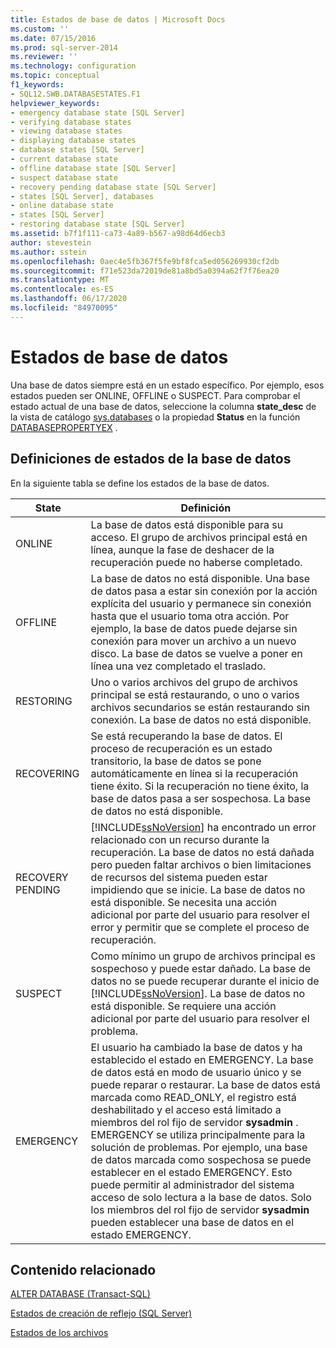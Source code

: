 ```yaml
---
title: Estados de base de datos | Microsoft Docs
ms.custom: ''
ms.date: 07/15/2016
ms.prod: sql-server-2014
ms.reviewer: ''
ms.technology: configuration
ms.topic: conceptual
f1_keywords:
- SQL12.SWB.DATABASESTATES.F1
helpviewer_keywords:
- emergency database state [SQL Server]
- verifying database states
- viewing database states
- displaying database states
- database states [SQL Server]
- current database state
- offline database state [SQL Server]
- suspect database state
- recovery pending database state [SQL Server]
- states [SQL Server], databases
- online database state
- states [SQL Server]
- restoring database state [SQL Server]
ms.assetid: b7f1f111-ca73-4a89-b567-a98d64d6ecb3
author: stevestein
ms.author: sstein
ms.openlocfilehash: 0aec4e5fb367f5fe9bf8fca5ed056269930cf2db
ms.sourcegitcommit: f71e523da72019de81a8bd5a0394a62f7f76ea20
ms.translationtype: MT
ms.contentlocale: es-ES
ms.lasthandoff: 06/17/2020
ms.locfileid: "84970095"
---
```

# <a name="database-states"></a>Estados de base de datos
  Una base de datos siempre está en un estado específico. Por ejemplo, esos estados pueden ser ONLINE, OFFLINE o SUSPECT. Para comprobar el estado actual de una base de datos, seleccione la columna **state_desc** de la vista de catálogo [sys.databases](/sql/relational-databases/system-catalog-views/sys-databases-transact-sql) o la propiedad **Status** en la función [DATABASEPROPERTYEX](/sql/t-sql/functions/databasepropertyex-transact-sql) .  
  
## <a name="database-state-definitions"></a>Definiciones de estados de la base de datos  
 En la siguiente tabla se define los estados de la base de datos.  
  
|State|Definición|  
|-----------|----------------|  
|ONLINE|La base de datos está disponible para su acceso. El grupo de archivos principal está en línea, aunque la fase de deshacer de la recuperación puede no haberse completado.|  
|OFFLINE|La base de datos no está disponible. Una base de datos pasa a estar sin conexión por la acción explícita del usuario y permanece sin conexión hasta que el usuario toma otra acción. Por ejemplo, la base de datos puede dejarse sin conexión para mover un archivo a un nuevo disco. La base de datos se vuelve a poner en línea una vez completado el traslado.|  
|RESTORING|Uno o varios archivos del grupo de archivos principal se está restaurando, o uno o varios archivos secundarios se están restaurando sin conexión. La base de datos no está disponible.|  
|RECOVERING|Se está recuperando la base de datos. El proceso de recuperación es un estado transitorio, la base de datos se pone automáticamente en línea si la recuperación tiene éxito. Si la recuperación no tiene éxito, la base de datos pasa a ser sospechosa. La base de datos no está disponible.|  
|RECOVERY PENDING|[!INCLUDE[ssNoVersion](../../../includes/ssnoversion-md.md)] ha encontrado un error relacionado con un recurso durante la recuperación. La base de datos no está dañada pero pueden faltar archivos o bien limitaciones de recursos del sistema pueden estar impidiendo que se inicie. La base de datos no está disponible. Se necesita una acción adicional por parte del usuario para resolver el error y permitir que se complete el proceso de recuperación.|  
|SUSPECT|Como mínimo un grupo de archivos principal es sospechoso y puede estar dañado. La base de datos no se puede recuperar durante el inicio de [!INCLUDE[ssNoVersion](../../../includes/ssnoversion-md.md)]. La base de datos no está disponible. Se requiere una acción adicional por parte del usuario para resolver el problema.|  
|EMERGENCY|El usuario ha cambiado la base de datos y ha establecido el estado en EMERGENCY. La base de datos está en modo de usuario único y se puede reparar o restaurar. La base de datos está marcada como READ_ONLY, el registro está deshabilitado y el acceso está limitado a miembros del rol fijo de servidor **sysadmin** . EMERGENCY se utiliza principalmente para la solución de problemas. Por ejemplo, una base de datos marcada como sospechosa se puede establecer en el estado EMERGENCY. Esto puede permitir al administrador del sistema acceso de solo lectura a la base de datos. Solo los miembros del rol fijo de servidor **sysadmin** pueden establecer una base de datos en el estado EMERGENCY.|  
  
## <a name="related-content"></a>Contenido relacionado  
 [ALTER DATABASE &#40;Transact-SQL&#41;](/sql/t-sql/statements/alter-database-transact-sql)  
  
 [Estados de creación de reflejo &#40;SQL Server&#41;](../../database-engine/database-mirroring/mirroring-states-sql-server.md)  
  
 [Estados de los archivos](file-states.md)  
  
  
